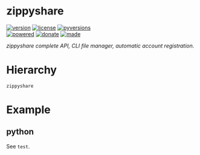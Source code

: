 # zippyshare

<badges>[![version](https://img.shields.io/pypi/v/zippyshare.svg)](https://pypi.org/project/zippyshare/)
[![license](https://img.shields.io/pypi/l/zippyshare.svg)](https://pypi.org/project/zippyshare/)
[![pyversions](https://img.shields.io/pypi/pyversions/zippyshare.svg)](https://pypi.org/project/zippyshare/)  
[![powered](https://img.shields.io/badge/Say-Thanks-ddddff.svg)](https://saythanks.io/to/foxe6)
[![donate](https://img.shields.io/badge/Donate-Paypal-0070ba.svg)](https://paypal.me/foxe6)
[![made](https://img.shields.io/badge/Made%20with-PyCharm-red.svg)](https://paypal.me/foxe6)
</badges>

<i>zippyshare complete API, CLI file manager, automatic account registration.</i>

# Hierarchy

```
zippyshare
```

# Example

## python
See `test`.